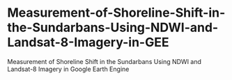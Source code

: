 # Measurement-of-Shoreline-Shift-in-the-Sundarbans-Using-NDWI-and-Landsat-8-Imagery-in-GEE
Measurement of Shoreline Shift in the Sundarbans Using NDWI and Landsat-8 Imagery in Google Earth Engine
